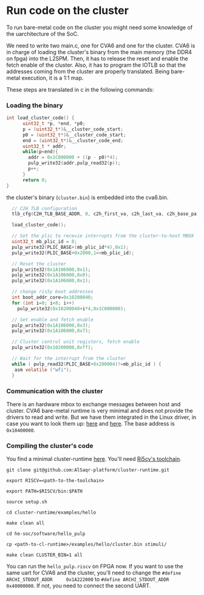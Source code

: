 # Run code on the cluster

To run bare-metal code on the cluster you might need some knowledge of the uarchitecture of the SoC.

We need to write two main.c, one for CVA6 and one for the cluster. CVA6 is in charge of loading the cluster's
binary from the main memory (the DDR4 on fpga) into the L2SPM. Then, it has to release the reset and enable the
fetch enable of the cluster. Also, it has to program the IOTLB so that the addresses coming from the cluster are
properly translated. Being bare-metal execution, it is a 1:1 map.

These steps are translated in c in the following commands:

### Loading the binary

```c
int load_cluster_code() {
      uint32_t *p, *end, *p0;
      p = (uint32_t*)&__cluster_code_start;
      p0 = (uint32_t*)&__cluster_code_start;
      end = (uint32_t*)&__cluster_code_end;
      uint32_t * addr;
      while(p<end){
        addr = 0x1C000000 + ((p - p0)*4);
        pulp_write32(addr,pulp_read32(p));
        p++;
      }
      return 0; 
}
```
the cluster's binary (`cluster.bin`) is embedded into the cva6.bin.

```c
  // C2H TLB configuration
  tlb_cfg(C2H_TLB_BASE_ADDR, 0, c2h_first_va, c2h_last_va, c2h_base_pa, 0x07);

  load_cluster_code();

  // Set the plic to recevie interrupts from the cluster-to-host MBOX
  uint32_t mb_plic_id = 8;
  pulp_write32(PLIC_BASE+(mb_plic_id*4),0x1);
  pulp_write32(PLIC_BASE+0x2000,1<<mb_plic_id);

  // Reset the cluster
  pulp_write32(0x1A106000,0x1);
  pulp_write32(0x1A106000,0x0);
  pulp_write32(0x1A106000,0x1);

  // change ris5y boot addresses
  int boot_addr_core=0x10200040;
  for (int i=0; i<8; i++)
    pulp_write32(0x10200040+i*4,0x1C000000);

  // Set enable and fetch enable
  pulp_write32(0x1A106000,0x3);
  pulp_write32(0x1A106000,0x7);

  // Cluster control unit registers, fetch enable
  pulp_write32(0x10200008,0xff);

  // Wait for the interrupt from the cluster
  while ( pulp_read32(PLIC_BASE+0x200004)!=mb_plic_id ) {
   asm volatile ("wfi");
  }  

```

### Communication with the cluster

There is an hardware mbox to exchange messages between host and cluster. CVA6 bare-metal runtime is very minimal
and does not provide the drivers to read and write. But we have them integrated in the Linux driver, in case you
want to look them up: [here](https://github.com/yvantor/hero/blob/dev/support/libpulp/src/libpulp.c#L704) and [here](https://github.com/yvantor/hero/blob/dev/support/include/pulp_mbox.h).
The base address is `0x10400000`.

### Compiling the cluster's code

You find a minimal cluster-runtime [here](https://github.com/AlSaqr-platform/cluster-runtime). You'll need [Ri5cy's toolchain](https://github.com/pulp-platform/pulp-riscv-gnu-toolchain).

```
git clone git@github.com:AlSaqr-platform/cluster-runtime.git

export RISCV=<path-to-the-toolchain>

export PATH=$RISCV/bin:$PATH

source setup.sh

cd cluster-runtime/examples/hello

make clean all
```

```
cd he-soc/software/hello_pulp

cp <path-to-cl-runtime>/examples/hello/cluster.bin stimuli/

make clean CLUSTER_BIN=1 all
```

You can run the `hello_pulp.riscv` on FPGA now. If you want to use the same uart for CVA6 and the cluster, you'll need to change the `#define ARCHI_STDOUT_ADDR     0x1A222000` to
`#define ARCHI_STDOUT_ADDR     0x40000000`. If not, you need to connect the second UART.
